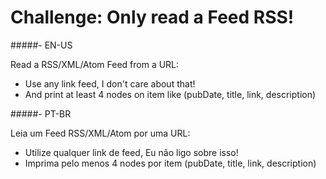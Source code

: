# Challenge: Only read a Feed RSS!

#####- EN-US

 Read a RSS/XML/Atom Feed from a URL:
 
 - Use any link feed, I don't care about that!
 - And print at least 4 nodes on item like (pubDate, title, link, description)

#####- PT-BR

 Leia um Feed RSS/XML/Atom por uma URL:
 
 - Utilize qualquer link de feed, Eu não ligo sobre isso!
 - Imprima pelo menos 4 nodes por item (pubDate, title, link, description)
